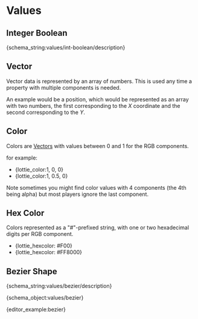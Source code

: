 # Values

<h2 id="int-boolean">Integer Boolean</h2>

{schema_string:values/int-boolean/description}

<h2 id="vector">Vector</h2>

Vector data is represented by an array of numbers.
This is used any time a property with multiple components is needed.

An example would be a position, which would be represented as an array
with two numbers, the first corresponding to the _X_ coordinate and the
second corresponding to the _Y_.

<h2 id="color">Color</h2>

Colors are [Vectors](#vector) with values between 0 and 1 for the RGB components.

for example:

* {lottie_color:1, 0, 0}
* {lottie_color:1, 0.5, 0}

Note sometimes you might find color values with 4 components (the 4th being alpha)
but most players ignore the last component.

<h2 id="hexcolor">Hex Color</h2>
Colors represented as a "#"-prefixed string, with one or two hexadecimal digits per
RGB component.

* {lottie_hexcolor: #F00}
* {lottie_hexcolor: #FF8000}

<h2 id="bezier">Bezier Shape</h2>

{schema_string:values/bezier/description}

{schema_object:values/bezier}

{editor_example:bezier}
